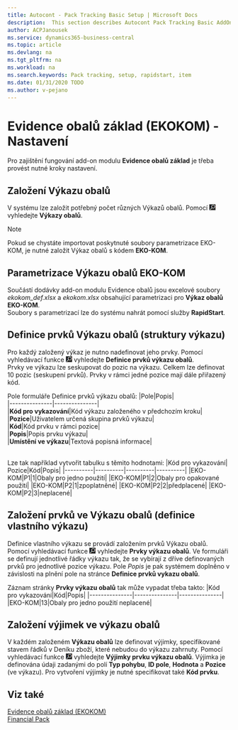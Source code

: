 ```yaml
---
title: Autocont - Pack Tracking Basic Setup | Microsoft Docs
description:  This section describes Autocont Pack Tracking Basic AddOn Setup
author: ACPJanousek
ms.service: dynamics365-business-central
ms.topic: article
ms.devlang: na
ms.tgt_pltfrm: na
ms.workload: na
ms.search.keywords: Pack tracking, setup, rapidstart, item
ms.date: 01/31/2020 TODO
ms.author: v-pejano
---
```


# Evidence obalů základ (EKOKOM) - Nastavení
Pro zajištění fungování add-on modulu **Evidence obalů základ** je třeba provést nutné kroky nastavení.  

## Založení Výkazu obalů
V systému lze založit potřebný počet různých Výkazů obalů. Pomocí ![Žárovka, která otevře funkci Řekněte mi](media/ui-search/search_small.png "Řekněte mi, co chcete dělat") vyhledejte **Výkazy obalů**.  

  > [!NOTE]  
  > Pokud se chystáte importovat poskytnuté soubory parametrizace EKO-KOM, je nutné založit Výkaz obalů s kódem **EKO-KOM**.  

## Parametrizace Výkazu obalů EKO-KOM  
Součástí dodávky add-on modulu Evidence obalů jsou excelové soubory *ekokom_def.xlsx* a *ekokom.xlsx* obsahující parametrizaci pro **Výkaz obalů EKO-KOM**.  
Soubory s parametrizací lze do systému nahrát pomocí služby **RapidStart**.

## Definice prvků Výkazu obalů (struktury výkazu)  
Pro každý založený výkaz je nutno nadefinovat jeho prvky. Pomocí vyhledávací funkce ![Žárovka, která otevře funkci Řekněte mi](media/ui-search/search_small.png "Řekněte mi, co chcete dělat") vyhledejte **Definice prvků výkazu obalů**.  
Prvky ve výkazu lze seskupovat do pozic na výkazu. Celkem lze definovat 10 pozic (seskupení prvků). Prvky v rámci jedné pozice mají dále přiřazený kód.  

Pole formuláře Definice prvků výkazu obalů:
|Pole|Popis|  
|---------------|---------------|  
|**Kód pro vykazování**|Kód výkazu založeného v předchozím kroku|  
|**Pozice**|Uživatelem určená skupina prvků výkazu|  
|**Kód**|Kód prvku v rámci pozice|  
|**Popis**|Popis prvku výkazu|  
|**Umístění ve výkazu**|Textová popisná informace|  
<br/>

Lze tak například vytvořit tabulku s těmito hodnotami:
|Kód pro vykazování| Pozice|Kód|Popis|
|----------|----------|----------|----------|
|EKO-KOM|P1|1|Obaly pro jedno použití|
|EKO-KOM|P1|2|Obaly pro opakované použití|
|EKO-KOM|P2|1|zpoplatněné|
|EKO-KOM|P2|2|předplacené|
|EKO-KOM|P2|3|neplacené|

## Založení prvků ve Výkazu obalů (definice vlastního výkazu)

Definice vlastního výkazu se provádí založením prvků Výkazu obalů. Pomocí vyhledávací funkce ![Žárovka, která otevře funkci Řekněte mi](media/ui-search/search_small.png "Řekněte mi, co chcete dělat") vyhledejte **Prvky výkazu obalů**. Ve formuláři se definují jednotlivé řádky výkazu tak, že se vybírají z dříve definovaných prvků pro jednotlivé pozice výkazu. Pole *Popis* je pak systémem doplněno v závislosti na plnění pole na stránce **Definice prvků vykazu obalů**.

Záznam stránky **Prvky výkazu obalů** tak může vypadat třeba takto:
|Kód pro vykazování|Kód|Popis|
|---------------|---------------|---------------|
|EKO-KOM|13|Obaly pro jedno použití neplacené|

## Založení výjimek ve výkazu obalů

V každém založeném **Výkazu obalů** lze definovat výjimky, specifikované stavem řádků v Deníku zboží, které nebudou do výkazu zahrnuty. Pomocí vyhledávací funkce ![Žárovka, která otevře funkci Řekněte mi](media/ui-search/search_small.png "Řekněte mi, co chcete dělat") vyhledejte **Výjimky prvku výkazu obalů**.  Výjimka je definována údaji zadanými do polí **Typ pohybu**, **ID pole**, **Hodnota** a **Pozice** (ve výkazu). Pro vytvoření výjimky je nutné specifikovat také **Kód prvku**.

## Viz také
[Evidence obalů základ (EKOKOM)](ac-pack-tracking-basic.md)  
[Financial Pack](ac-finance-pack.md)  
